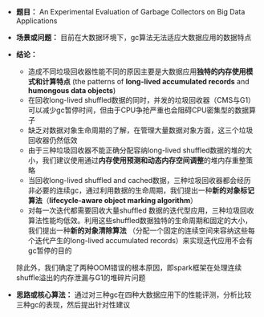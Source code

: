 * **题目：** An Experimental Evaluation of Garbage Collectors on Big Data Applications

* **场景或问题：** 目前在大数据环境下，gc算法无法适应大数据应用的数据特点

* **结论：** 

  * 造成不同垃圾回收器性能不同的原因主要是大数据应用**独特的内存使用模式和计算特点** (the patterns of **long-lived accumulated records** and **humongous data objects**)
  * 在回收long-lived shuffled数据的同时，并发的垃圾回收器（CMS与G1）可以减少gc暂停时间，但由于CPU争抢严重也会阻碍CPU密集型的数据算子
  * 缺乏对数据对象生命周期的了解，在管理大量数据对象方面，这三个垃圾回收器仍然低效
  * 由于三种垃圾回收器不能正确分配容纳long-lived shuffled数据的堆的大小，我们建议使用通过**内存使用预测和动态内存空间调整**的堆内存重整策略
  * 当回收long-lived shuffled and cached数据，三种垃圾回收器都会经历非必要的连续gc，通过利用数据的生命周期，我们提出一种**新的对象标记算法**（**lifecycle-aware object marking algorithm**）
  * 对每一次迭代都需要回收大量shuffled 数据的迭代型应用，三种垃圾回收算法性能均低效。利用这些shuffled数据独特的生命周期和固定的大小，我们提出一种**新的对象清除算法** （分配一个固定的连续空间来容纳这些每个迭代产生的long-lived accumulated records）来实现迭代应用不会有gc暂停的目的

  除此外，我们确定了两种OOM错误的根本原因，即spark框架在处理连续shuffle溢出的内存泄漏与G1的堆碎片问题

* **思路或核心算法：** 通过对三种gc在四种大数据应用下的性能评测，分析比较三种gc的表现，然后提出针对性建议